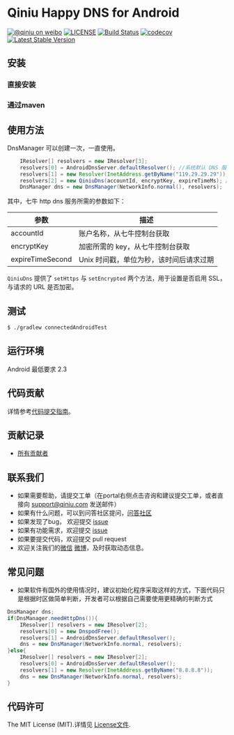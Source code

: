 # Qiniu Happy DNS for Android

[![@qiniu on weibo](http://img.shields.io/badge/weibo-%40qiniutek-blue.svg)](http://weibo.com/qiniutek)
[![LICENSE](https://img.shields.io/github/license/qiniu/happy-dns-android.svg)](https://github.com/qiniu/happy-dns-android/blob/master/LICENSE)
[![Build Status](https://travis-ci.org/qiniu/happy-dns-android.svg?branch=master)](https://travis-ci.org/zju-xjh/happy-dns-android)
[![codecov](https://codecov.io/gh/qiniu/happy-dns-android/branch/master/graph/badge.svg)](https://codecov.io/gh/zju-xjh/happy-dns-android)
[![Latest Stable Version](http://img.shields.io/maven-central/v/com.qiniu/happy-dns.svg)](https://github.com/qiniu/happy-dns-android/releases)



## 安装

### 直接安装


### 通过maven

## 使用方法
DnsManager 可以创建一次，一直使用。
```java
    IResolver[] resolvers = new IResolver[3];
    resolvers[0] = AndroidDnsServer.defaultResolver(); //系统默认 DNS 服务器
    resolvers[1] = new Resolver(InetAddress.getByName("119.29.29.29")); //自定义 DNS 服务器地址
    resolvers[2] = new QiniuDns(accountId, encryptKey, expireTimeMs); //七牛 http dns 服务
    DnsManager dns = new DnsManager(NetworkInfo.normal(), resolvers);
```

其中，七牛 http dns 服务所需的参数如下：

| 参数             | 描述                                    |
|------------------|-----------------------------------------|
| accountId        |  账户名称，从七牛控制台获取             |
| encryptKey       | 加密所需的 key，从七牛控制台获取        |
| expireTimeSecond | Unix 时间戳，单位为秒，该时间后请求过期 |


`QiniuDns` 提供了 `setHttps` 与 `setEncrypted` 两个方法，用于设置是否启用 SSL，与请求的 URL 是否加密。

## 测试

``` bash
$ ./gradlew connectedAndroidTest
```

## 运行环境

Android 最低要求 2.3

## 代码贡献

详情参考[代码提交指南](https://github.com/qiniu/happy-dns-android/blob/master/CONTRIBUTING.md)。

## 贡献记录

- [所有贡献者](https://github.com/qiniu/happy-dns-android/contributors)

## 联系我们

- 如果需要帮助，请提交工单（在portal右侧点击咨询和建议提交工单，或者直接向 support@qiniu.com 发送邮件）
- 如果有什么问题，可以到问答社区提问，[问答社区](http://qiniu.segmentfault.com/)
- 如果发现了bug， 欢迎提交 [issue](https://github.com/qiniu/happy-dns-android/issues)
- 如果有功能需求，欢迎提交 [issue](https://github.com/qiniu/happy-dns-android/issues)
- 如果要提交代码，欢迎提交 pull request
- 欢迎关注我们的[微信](http://www.qiniu.com/#weixin) [微博](http://weibo.com/qiniutek)，及时获取动态信息。

## 常见问题
- 如果软件有国外的使用情况时，建议初始化程序采取这样的方式，下面代码只是根据时区做简单判断，开发者可以根据自己需要使用更精确的判断方式

```java
DnsManager dns;
if(DnsManager.needHttpDns()){
	IResolver[] resolvers = new IResolver[2];
    resolvers[0] = new DnspodFree();
    resolvers[1] = AndroidDnsServer.defaultResolver();
    dns = new DnsManager(NetworkInfo.normal, resolvers);
}else{
	IResolver[] resolvers = new IResolver[2];
    resolvers[0] = AndroidDnsServer.defaultResolver();
    resolvers[1] = new Resolver(InetAddress.getByName("8.8.8.8"));
    dns = new DnsManager(NetworkInfo.normal, resolvers);
}
```
## 代码许可

The MIT License (MIT).详情见 [License文件](https://github.com/qiniu/happy-dns-android/blob/master/LICENSE).
